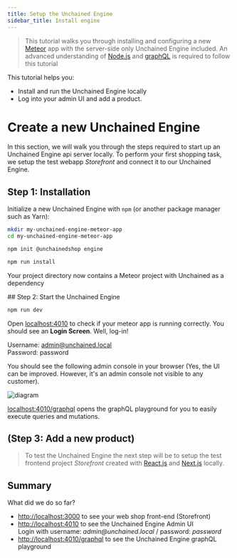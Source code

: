 ```yaml
---
title: Setup the Unchained Engine
sidebar_title: Install engine
---
```


> This tutorial walks you through installing and configuring a new [Meteor](https://www.meteor.com/) app with the server-side only Unchained Engine included.
> An advanced understanding of [Node.js](https://nodejs.org) and [graphQL](https://graphql.org/) is required to follow this tutorial

This tutorial helps you:

- Install and run the Unchained Engine locally
- Log into your admin UI and add a product.

# Create a new Unchained Engine

In this section, we will walk you through the steps required to start up an Unchained Engine api server locally. To perform your first shopping task, we setup the test webapp _Storefront_ and connect it to our Unchained Engine.

## Step 1: Installation

Initialize a new Unchained Engine with `npm` (or another package manager such as Yarn):

```bash
mkdir my-unchained-engine-meteor-app
cd my-unchained-engine-meteor-app

npm init @unchainedshop engine

npm run install
```

Your project directory now contains a Meteor project with Unchained as a dependency

## Step 2: Start the Unchained Engine

```bash
npm run dev
```

Open [localhost:4010](http://localhost:4010) to check if your meteor app is running correctly. You should see an **Login Screen**. Well, log-in!

Username: admin@unchained.local<br />
Password: password

You should see the following admin console in your browser (Yes, the UI can be improved. However, it's an admin console not visible to any customer).

![diagram](../images/gettingStarted/AdminConsole.png)

[localhost:4010/graphql](http://localhost:4010/graphql) opens the graphQL playground for you to easily execute queries and mutations.

## (Step 3: Add a new product)

> To test the Unchained Engine the next step will be to setup the test frontend project _Storefront_ created with [React.js](https://reactjs.org/) and [Next.js](https://nextjs.org/) locally.

## Summary

What did we do so far?

- [http://localhost:3000](http://localhost:3000) to see your web shop front-end (Storefront)
- [http://localhost:4010](http://localhost:4010) to see the Unchained Engine Admin UI<br />Login with username: _admin@unchained.local_ / password: _password_
- [http://localhost:4010/graphql](http://localhost:4010/graphql) to see the Unchained Engine graphQL playground
